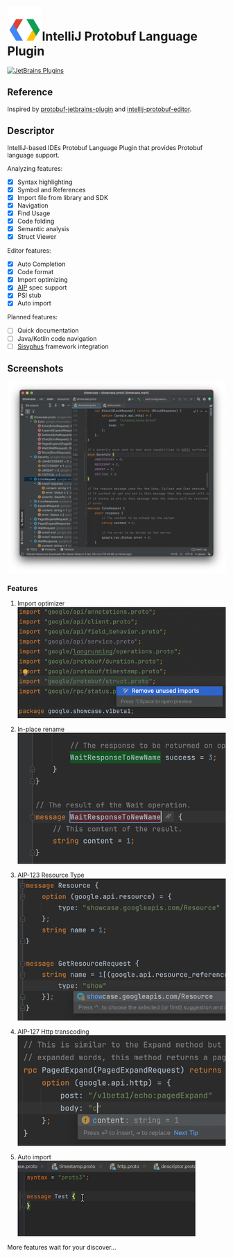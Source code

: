 # ![Logo](resources/logo.svg)IntelliJ Protobuf Language Plugin

[![JetBrains Plugins](https://img.shields.io/jetbrains/plugin/v/16422)](https://plugins.jetbrains.com/plugin/16422-protobuf)

## Reference

Inspired by [protobuf-jetbrains-plugin](https://github.com/ksprojects/protobuf-jetbrains-plugin)
and [intellij-protobuf-editor](https://github.com/jvolkman/intellij-protobuf-editor).

## Descriptor

<!-- Plugin description -->
IntelliJ-based IDEs Protobuf Language Plugin that provides Protobuf language support.

Analyzing features:

- [x] Syntax highlighting
- [x] Symbol and References
- [x] Import file from library and SDK
- [x] Navigation
- [x] Find Usage
- [x] Code folding
- [x] Semantic analysis
- [x] Struct Viewer

Editor features:

- [x] Auto Completion
- [x] Code format
- [x] Import optimizing
- [x] [AIP](https://google.aip.dev/) spec support
- [x] PSI stub
- [x] Auto import

<!-- Plugin description end -->

Planned features:

- [ ] Quick documentation
- [ ] Java/Kotlin code navigation
- [ ] [Sisyphus](https://github.com/ButterCam/sisyphus) framework integration

## Screenshots

![screenshot](resources/screenshot.png)

### Features

1. Import optimizer
   ![import](resources/import_optimizer.png)
   
2. In-place rename
   ![rename](resources/rename.png)
   
3. AIP-123 Resource Type
   ![resource](resources/aip-123.png)

4. AIP-127 Http transcoding
   ![transcoding](resources/aip-127.png)
   
5. Auto import
   ![auto import](resources/auto_import.gif)
   
More features wait for your discover...
